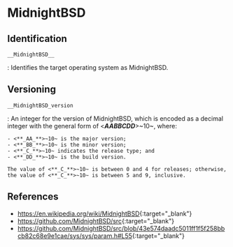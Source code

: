 # MidnightBSD

## Identification

`__MidnightBSD__`

:   Identifies the target operating system as MidnightBSD.

## Versioning

`__MidnightBSD_version`

:   An integer for the version of MidnightBSD, which is encoded as a decimal integer with the general form of <**_AABBCDD_**>~10~, where:

    - <**_AA_**>~10~ is the major version;
    - <**_BB_**>~10~ is the minor version;
    - <**_C_**>~10~ indicates the release type; and
    - <**_DD_**>~10~ is the build version.

    The value of <**_C_**>~10~ is between 0 and 4 for releases; otherwise, the value of <**_C_**>~10~ is between 5 and 9, inclusive.

## References

- <https://en.wikipedia.org/wiki/MidnightBSD>{:target="_blank"}
- <https://github.com/MidnightBSD/src>{:target="_blank"}
- <https://github.com/MidnightBSD/src/blob/43e574daadc5011ff1f5f258bbcb82c68e9e1cae/sys/sys/param.h#L55>{:target="_blank"}